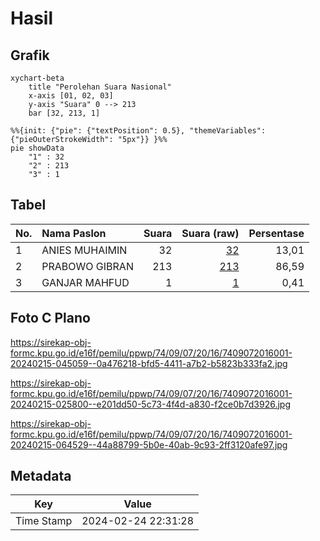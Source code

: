 # Hasil

## Grafik

```mermaid
xychart-beta
    title "Perolehan Suara Nasional"
    x-axis [01, 02, 03]
    y-axis "Suara" 0 --> 213
    bar [32, 213, 1]
```

```mermaid
%%{init: {"pie": {"textPosition": 0.5}, "themeVariables": {"pieOuterStrokeWidth": "5px"}} }%%
pie showData
    "1" : 32
    "2" : 213
    "3" : 1
```

## Tabel

| No. | Nama Paslon    | Suara | Suara (raw) | Persentase |
|:--- |:-------------- | -----:| -----------:| ----------:|
| 1   | ANIES MUHAIMIN | 32    | [32][p-1]   | 13,01      |
| 2   | PRABOWO GIBRAN | 213   | [213][p-2]  | 86,59      |
| 3   | GANJAR MAHFUD  | 1     | [1][p-3]    | 0,41       |


[p-1]: https://github.com/gigit-pemilu/pemilu-2024/blob/main/pilpres/hitung-suara/sub/74-sulawesi-tenggara/sub/09-konawe-utara/sub/07-sawa/sub/2016-pudonggala-utama/sub/001-tps/sub/paslon-1.txt
[p-2]: https://github.com/gigit-pemilu/pemilu-2024/blob/main/pilpres/hitung-suara/sub/74-sulawesi-tenggara/sub/09-konawe-utara/sub/07-sawa/sub/2016-pudonggala-utama/sub/001-tps/sub/paslon-2.txt
[p-3]: https://github.com/gigit-pemilu/pemilu-2024/blob/main/pilpres/hitung-suara/sub/74-sulawesi-tenggara/sub/09-konawe-utara/sub/07-sawa/sub/2016-pudonggala-utama/sub/001-tps/sub/paslon-3.txt

## Foto C Plano

https://sirekap-obj-formc.kpu.go.id/e16f/pemilu/ppwp/74/09/07/20/16/7409072016001-20240215-045059--0a476218-bfd5-4411-a7b2-b5823b333fa2.jpg

https://sirekap-obj-formc.kpu.go.id/e16f/pemilu/ppwp/74/09/07/20/16/7409072016001-20240215-025800--e201dd50-5c73-4f4d-a830-f2ce0b7d3926.jpg

https://sirekap-obj-formc.kpu.go.id/e16f/pemilu/ppwp/74/09/07/20/16/7409072016001-20240215-064529--44a88799-5b0e-40ab-9c93-2ff3120afe97.jpg


## Metadata

| Key        | Value               |
| ---------- | ------------------- |
| Time Stamp | 2024-02-24 22:31:28 |



